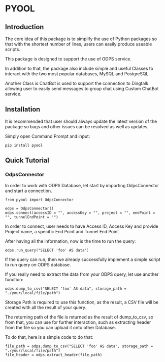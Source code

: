 # PYOOL

## Introduction

The core idea of this package is to simplify the use of Python packages 
so that with the shortest number of lines, users can easily produce useable scripts. 

This package is designed to support the use of ODPS service. 

In addition to that, the package also include simple and useful Classes to interact 
with the two most popular databases, MySQL and PostgreSQL. 

Another Class is ChatBot is used to support the connection to Dingtalk allowing user to easily send messages to group chat using Custom ChatBot service.
  
## Installation

It is recommended that user should always update the latest version of the package so bugs 
and other issues can be resolved as well as updates. 

Simply open Command Prompt and input:

`pip install pyool`

  
## Quick Tutorial 
### OdpsConnector
In order to work with ODPS Database, let start by importing OdpsConnector and start a connection. 

```
from pyool import OdpsConnector

odps = OdpsConnector()
odps.connect(accessID = "", accessKey = "", project = "", endPoint = "", tunnelEndPoint = "")
```

In order to connect, user needs to have Access ID, Access Key and provide Project name, a specific End Point and Tunnel End Point

After having all the information, now is the time to run the query: 

`odps.run_query("SELECT 'foo' AS data")`

If the query can run, then we already successfully implement a simple script to run query on ODPS database.

If you really need to extract the data from your ODPS query, let use another function: 

`odps.dump_to_csv("SELECT 'foo' AS data", storage_path = "./your/local/file/path")` 

Storage Path is required to use this function, as the result, a CSV file will be created with all the result of your query.

The returning path of the file is returned as the result of dump_to_csv, so from that, you can use for further interaction, such as extracting header from the file so you can upload it onto other Database. 

To do that, here is a simple code to do that:

```
file_path = odps.dump_to_csv("SELECT 'foo' AS data", storage_path = "./your/local/file/path")
file_header = odps.extract_header(file_path) 
``` 

